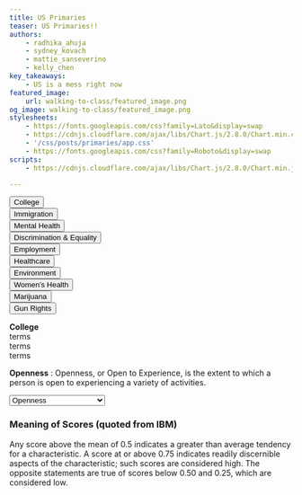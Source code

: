 ```yaml
---
title: US Primaries
teaser: US Primaries!!
authors:
    - radhika_ahuja
    - sydney_kovach
    - mattie_sanseverino
    - kelly_chen
key_takeaways:
    - US is a mess right now
featured_image:
    url: walking-to-class/featured_image.png
og_image: walking-to-class/featured_image.png
stylesheets:
    - https://fonts.googleapis.com/css?family=Lato&display=swap
    - https://cdnjs.cloudflare.com/ajax/libs/Chart.js/2.8.0/Chart.min.css
    - '/css/posts/primaries/app.css'
    - https://fonts.googleapis.com/css?family=Roboto&display=swap
scripts:
    - https://cdnjs.cloudflare.com/ajax/libs/Chart.js/2.8.0/Chart.min.js

---
```


  <!-- Include statements here to ensure order -->
  <!-- TODO**: Figure out a better way -->
  <script src="/js/posts/primaries/amy-klobuchar_traits.js"></script>
  <script src="/js/posts/primaries/bernie-sanders_traits.js"></script>
  <script src="/js/posts/primaries/donald-trump_traits.js"></script>
  <script src="/js/posts/primaries/elizabeth-warren_traits.js"></script>
  <script src="/js/posts/primaries/joe-biden_traits.js"></script>
  <script src="/js/posts/primaries/michael-bloomberg_traits.js"></script>
  <script src="/js/posts/primaries/pete-buttigieg_traits.js"></script>
  <script src="/js/posts/primaries/helper.js"></script>
  <script src="https://cdnjs.cloudflare.com/ajax/libs/Chart.js/2.8.0/Chart.min.js"></script>

  <!-- NOTES on Keywords Charts -->
  <!-- The buttons represent a group of keywords (Eg: college represents student, tuition, debt, etc. -->
  <!-- For each candidate, on hover, we can see how many times they mentioned the certain keyword in their tweets -->
  <!-- Useful analysis could be mentioning topics that have been spoken the most and least about in total (add up numbers), or if a certain candidate is significantly more outspoken about a certain topic -->

  <script src="/js/posts/primaries/keywords.js"></script>

  <!-- SECTION: Keywords Chart -->
  <script>
  function search_terms(keyword) {
    output = "";
    output = output.concat("<strong>", keyword.toString(), "</strong> <br>");
    //TODO: concatanate to search terms to output (and add <br> tag after)
    // Eg: func (_keyword_) = college, tuition, student, etc.
    for (var i in keyword_list[keyword])
      output = output.concat(keyword_list[keyword][i], ", ");
    document.getElementById("search-terms").innerHTML = output;
  }  
  </script>

  <script>
    // function reset() {
    //   document.getElementById('keyword-button').style.color = "#000000";
    //   document.getElementById('keyword-button').style.backgroundColor = "#FFFFFF"; 
    // }

    // function update_btn_color(_this) {
    //   _this.style.color = "#FFFFFF";
    //   _this.style.backgroundColor = "#000000";
    // }
  </script>

  <!-- TODO**: Fix styling to even out spacing -->
  <div id="keyword-wrapper">
    <div id="btn-group">
      <div class="btn-group-1">
      <div>
      <button id="keyword-button" onclick="keyword_func('college'); search_terms('college'); reset(); update_btn_color(this);">College</button> 
      </div>
      <div>
      <button id="keyword-button" onclick="keyword_func('immigration'); search_terms('immigration'); reset(); update_btn_color(this);">Immigration</button> 
      </div>
      <div>
      <button id="keyword-button" onclick="keyword_func('mental-health'); search_terms('mental-health'); reset(); update_btn_color(this);">Mental Health</button> 
      </div>
      <div>
      <button id="keyword-button" onclick="keyword_func('discrimination-and-equality'); search_terms('discrimination-and-equality'); reset(); update_btn_color(this);">Discrimination & Equality</button> 
      </div>
      <div>
      <button id="keyword-button" onclick="keyword_func('discrimination-and-equality'); search_terms('employment'); reset(); update_btn_color(this);">Employment</button> <!-- TODO: Add employment, pass to keyword_func -->
      </div>
      </div>
      <div class="btn-group-2">
      <div>
      <button id="keyword-button" onclick="keyword_func('healthcare'); search_terms('healthcare'); reset(); update_btn_color(this);">Healthcare</button>
      </div>
      <div>
      <button id="keyword-button" onclick="keyword_func('environment'); search_terms('environment'); reset(); update_btn_color(this);">Environment</button>
      </div>
      <div>
      <button id="keyword-button" onclick="keyword_func('women-health'); search_terms('women-health'); reset(); update_btn_color(this);">Women's Health</button>
      </div>
      <div>
      <button id="keyword-button" onclick="keyword_func('marijuana'); search_terms('marijuana'); reset(); update_btn_color(this);">Marijuana</button>
      </div>
      <div>
      <button id="keyword-button" onclick="keyword_func('gun-issues'); search_terms('gun-rights'); reset(); update_btn_color(this);">Gun Rights</button>
      </div>
      </div>
    </div>
    <div>
      <canvas id="keyword-chart"></canvas>
    </div>
    <div class="info-box" id="term-info-box">
      <!-- Default college - changes on click -->
      <div class="inner-div">
      <p id="search-terms">
      <strong>College</strong> <br>
          terms <br>
          terms <br>
          terms <br>
      </p>
      </div>
    </div>
  </div>

  <script src="/js/posts/primaries/keyword_chart.js"></script>

<!-- END OF SECTION -->

<!-- NOTES on Personality Chart -->
<!-- For each personality trait, each candidate's bubble size (i.e., the radius), shows a percentage for how much they possess a trait -->
<!-- "Any score above the mean of 0.5 indicates a greater than average tendency for a characteristic. A score at or above 0.75 indicates readily discernible aspects of the characteristic; such scores are considered high. The opposite statements are true of scores below 0.50 and 0.25, which are considered low.", but I adjusted the numbers (* 100), to make them a percentage. So we can modify the statement here too -->

<!-- SECTION: Personality Chart-->
<div id="bubble-wrapper">
  <div>
    <canvas id="bubble-chart"></canvas>
  </div>
    <!-- Default Openness, changes on-click -->
  <div class="info-box" id="trait-info-box"> <!-- TODO**: Fix styling so no overflow from chart -->
    <div class="inner-div">
    <p id="trait_meaning">
    <strong>Openness</strong>
    : Openness, or Open to Experience, is the extent to which a person is open to experiencing a variety of activities. 
    </p>
    </div>
  </div>
</div>

<!-- Modify bubble_chart (y constant), to bubble_chart_2 (r constant) to view-->
  <script src="/js/posts/primaries/bubble_chart.js"></script>
  <script src="/js/posts/primaries/trait_details.js"></script>

  <script>
  function trait_meaning_func(trait) {
    output = "";
    output = output.concat("<strong>", trait.toString(), "</strong>", ": ", trait_meanings[trait]);
    document.getElementById("trait_meaning").innerHTML = output;
  }
  </script>

  <script>
    let x = window.matchMedia("(max-width: 480px)");
  </script>

  <!-- TODO**: Remove some traits? or break down into main traits and sub-traits-->
  <!-- TODO**: Change scale for media queries -->
  <div id="dropdown">
  <select onchange="bubble_func(this.value, x); trait_meaning_func(this.value);">
  <option value='Openness'>Openness</option>
  <option value='Conscientiousness'>Conscientiousness</option>
  <option value='Agreeableness'>Agreeableness</option>
  <option value='Extraversion'>Introversion/Extraversion</option>
  <option value='Emotional range'>Emotional Range</option>
  <option value='Adventurousness'>Adventurousness</option>
  <option value='Artistic interests'>Artistic Interests</option>
  <option value='Emotionality'>Emotionality</option>
  <option value='Imagination'>Imagination</option>
  <option value='Intellect'>Intellect</option>
  <option value='Authority-challenging'>Authority-Challenging</option>
  <option value='Achievement striving'>Achievement-Striving</option>
  <option value='Cautiousness'>Cautiousness</option>
  <option value='Dutifulness'>Dutifulness</option>
  <option value='Orderliness'>Orderliness</option>
  <option value='Self-discipline'>Self-Discipline</option>
  <option value='Self-efficacy'>Self Efficacy</option>
  <option value='Activity level'>Activity Level</option>
  <option value='Assertiveness'>Assertiveness</option>
  <option value='Cheerfulness'>Cheerfulness</option>
  <option value='Excitement-seeking'>Excitement-seeking</option>
  <option value='Outgoing'>Outgoing</option>
  <option value='Gregariousness'>Gregariousness</option>
  <option value='Altruism'>Altruism</option>
  <option value='Cooperation'>Cooperation</option>
  <option value='Modesty'>Modesty</option>
  <option value='Uncompromising'>Uncompromising</option>
  <option value='Sympathy'>Sympathy</option>
  <option value='Trust'>Trust</option>
  <option value='Fiery'>Fiery</option>
  <option value='Prone to worry'>Prone to worry</option>
  <option value='Melancholy'>Melancholy</option>
  <option value='Immoderation'>Immoderation</option>
  <option value='Self-consciousness'>Self-consciousness</option>
  <option value='Susceptible to stress'>Susceptible to stress</option>
  </select>
  </div>

   <script>
    function make_responsive(x) {
      if (x.matches) {
        Chart.defaults.global.responsive = false;
        Chart.defaults.global.maintainAspectRatio = false;

        keywordChart.data.labels = ["Klobuchar", "Sanders", "Trump", "Warren", "Biden", "Buttigieg"];
        keywordChart.canvas.parentNode.style.width = "340px";

        bubble_chart.options.scales.xAxes = [{ 
          type: 'category',
          labels: ['A.K.', 'B.S.', 'D.T.', 'E.W.', 'J.B.', 'P.B.'],
            scaleLabel: {
            display: false,
            labelString: "Candidates"
            },
          display: true,
        }];

        let radius = 10;
        bubble_chart.canvas.parentNode.style.width = "340px";
        bubble_chart.data.datasets = [
          {
            label: [""],
            data: [{
              x: 0,
              y: 0,
              r: 0
            }]
          },
          {
            label: "Amy Klobuchar",
            backgroundColor: color_code('amy-klobuchar', 0.8),
            data: [{
              x: 'A.K.',
              y: (amy_klobuchar_traits['Openness'] * default_scale).toFixed(2),			  
                    //r: (amy_klobuchar_traits['Openness'] * default_scale).toFixed(2),
                    r: radius,
            }]
            }, {
            label: "Bernie Sanders",
            backgroundColor: color_code('bernie-sanders', 0.8),
            data: [{
              x: 'B.S.',
              y: (bernie_sanders_traits['Openness'] * default_scale).toFixed(2),			  	  
                    //r: (bernie_sanders_traits['Openness'] * default_scale).toFixed(2),
                    r: radius,
            }]
            },
            {
            label: "Donald Trump",
            backgroundColor: color_code('donald-trump', 0.8),
            data: [{
              x: 'D.T.',
              y: (donald_trump_traits['Openness'] * default_scale).toFixed(2),
                    //r: (donald_trump_traits['Openness'] * default_scale).toFixed(2),
                    r: radius,
            }]
            },
            {
            label: "Elizabeth Warren",
            backgroundColor: color_code('elizabeth-warren', 0.8),
            data: [{
              x: 'E.W.',
              y: (elizabeth_warren_traits['Openness'] * default_scale).toFixed(2),			  
                    //r: (elizabeth_warren_traits['Openness'] * default_scale).toFixed(2),
                    r: radius,
            }]
            }, 
          {
            label: "Joe Biden",
            backgroundColor: color_code('joe-biden', 0.8),
            data: [{
            x: 'J.B.',
            y: (joe_biden_traits['Openness'] * default_scale).toFixed(2),			  
                  //r: (joe_biden_traits['Openness'] * default_scale).toFixed(2),
                  r: radius,
            }]
          },  
          {
            label: "Pete Buttigieg",
            backgroundColor: color_code('pete-buttigieg', 0.8),
            data: [{
            x: 'P.B.',
            y: (pete_buttigieg_traits['Openness'] * default_scale).toFixed(2),		  
                  //r: (pete_buttigieg_traits['Openness'] * default_scale).toFixed(2),
                  r: radius,
            }]
          },  {
            label: [""],
            data: [{
              x: 7,
              y: 6,
              r: 0
            }]
          },];

        bubble_chart.update();
      }
    }

    make_responsive(x);
    x.addListener(make_responsive);  
  </script>
<!-- END OF SECTION -->

### Meaning of Scores (quoted from IBM)
 
  Any score above the mean of 0.5 indicates a greater than average tendency for a characteristic. A score at or above 0.75 indicates readily discernible aspects of the characteristic; such scores are considered high.
  The opposite statements are true of scores below 0.50 and 0.25, which are considered low.
